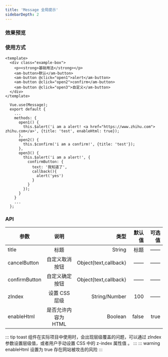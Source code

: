 ```yaml
---
title: 'Message 全局提示'
sidebarDepth: 2
---
```


### 效果预览

<ClientOnly>
  <message-demo-1/>
</ClientOnly>

### 使用方式

```vue{4}
<template>
  <div class="example-box">
    <p><strong>基础用法</strong></p>
    <am-button>默认</am-button>
    <am-button @click="open1">alert</am-button>
    <am-button @click="open2">confirm</am-button>
    <am-button @click="open3">自定义</am-button>
  </div>
</template>

```
```js{4}
  Vue.use(Message);
  export default {
    ...
    methods: {
      open1() {
        this.$alert('i am a alert! <a href="https://www.zhihu.com"> zhihu.com</a>', {title: 'test', enableHtml: true});
      },
      open2() {
        this.$confirm('i am a confirm!', {title: 'test'});
      },
      open3() {
        this.$alert('i am a alert!', {
          confirmButton: {
            text: '我知道了',
            callback(){
              alert('yes')
            }
          }
        });
      }
    }
    ...
  };
```

### API

| 参数        |        说明         |           类型 | 默认值 |     可选值 |
| ----------- | :-----------------: | -------------: | -----: | ---------: |
| title   |  标题   | String |      标题 |         —— |
| cancelButton |   自定义取消按钮    |         Object{text,callback} |     —— |         —— | —— |
| confirmButton |   自定义确定按钮    |         Object{text,callback} |     —— |         —— | —— |
| zIndex      |    设置 CSS 层级    |  String/Number |      100 |         —— |
| enableHtml  | 是否允许内容为 HTML |        Boolean |  false |       true |

::: tip
toast 组件在实际项目中使用时，会出现层级覆盖的问题，可以通过 zIndex 参数设置层级值，或者用户手动设置 CSS 中的 z-index 属性值 。
:::
::: warning
enableHtml 设置为 true 存在网站被攻击的风险
:::
